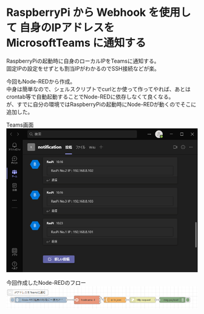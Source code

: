 # RaspberryPi から Webhook を使用して 自身のIPアドレスを MicrosoftTeams に通知する

RaspberryPiの起動時に自身のローカルIPをTeamsに通知する。  
固定IPの設定をせずとも割当IPがわかるのでSSH接続などが楽。

今回もNode-REDから作成。  
中身は簡単なので、シェルスクリプトでcurlとか使って作ってやれば、あとはcrontab等で自動起動することでNode-REDに依存しなくて良くなる。  
が、すでに自分の環境ではRaspberryPiの起動時にNode-REDが動くのでそこに追加した。

Teams画面
![動作画面](./doc/teams.png)

今回作成したNode-REDのフロー
![ノード](./doc/node.png)